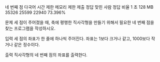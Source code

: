 네 번째 점 다국어
시간 제한 메모리 제한 제출 정답 맞힌 사람 정답 비율
1 초 128 MB 35326 25599 22940 73.396%

문제
세 점이 주어졌을 때, 축에 평행한 직사각형을 만들기 위해서 필요한 네 번째 점을 찾는 프로그램을 작성하시오.

입력
세 점의 좌표가 한 줄에 하나씩 주어진다. 좌표는 1보다 크거나 같고, 1000보다 작거나 같은 정수이다.

출력
직사각형의 네 번째 점의 좌표를 출력한다.
